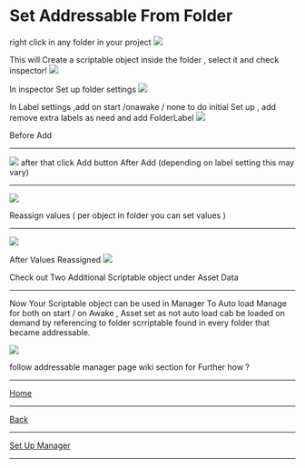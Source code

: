 # Set Addressable From Folder
right click in any folder in your project 
![](https://raw.githubusercontent.com/SujanDuttaMishra/com.addressablesmanager.core/master/Documentation~/SetFromFolder.png)

This will Create a scriptable object inside the folder , select it and check inspector!
![](https://raw.githubusercontent.com/SujanDuttaMishra/com.addressablesmanager.core/master/Documentation~/create.png)

In inspector Set up folder settings
![](https://raw.githubusercontent.com/SujanDuttaMishra/com.addressablesmanager.core/master/Documentation~/settings.png)



In Label settings ,add on start /onawake / none to do initial Set up , add remove extra labels as need and add FolderLabel 
![](https://raw.githubusercontent.com/SujanDuttaMishra/com.addressablesmanager.core/master/Documentation~/label_settings.png)

Before Add 

***

![](https://raw.githubusercontent.com/SujanDuttaMishra/com.addressablesmanager.core/master/Documentation~/before_add.png)
after that click Add button
After Add (depending on label setting this may vary)

***

![](https://raw.githubusercontent.com/SujanDuttaMishra/com.addressablesmanager.core/master/Documentation~/after_add.png)

 Reassign values ( per object in folder you can set values )

***

![](https://raw.githubusercontent.com/SujanDuttaMishra/com.addressablesmanager.core/master/Documentation~/reassign_values.png)

After Values Reassigned
![](https://raw.githubusercontent.com/SujanDuttaMishra/com.addressablesmanager.core/master/Documentation~/afterreassign.png)

Check out Two Additional Scriptable object under Asset Data 

***
Now Your Scriptable object can be used in Manager To Auto load Manage for both on start / on Awake , Asset set as not auto load cab be loaded on demand by referencing to folder scrriptable found in every folder that became addressable.

![](https://raw.githubusercontent.com/SujanDuttaMishra/com.addressablesmanager.core/master/Documentation~/globalonstartawake.png)

follow addressable manager page wiki section for Further how ?
***
[Home](index.md)
***
[Back](SetUpUnityAddressable.md)
***
[Set Up Manager]()
***
